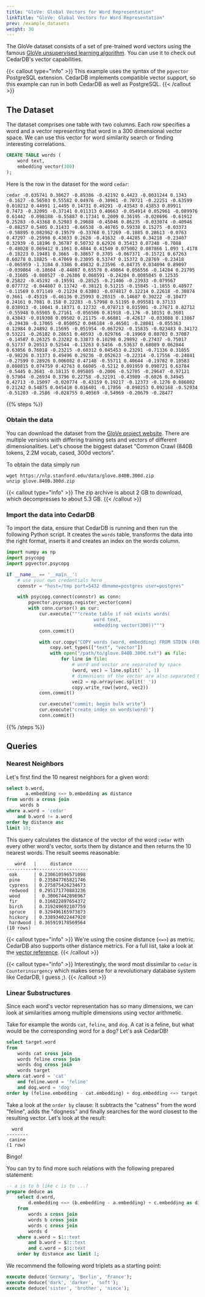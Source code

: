 ```yaml
---
title: "GloVe: Global Vectors for Word Representation"
linkTitle: "GloVe: Global Vectors for Word Representation"
prev: /example_datasets
weight: 30
---
```

The GloVe dataset consists of a set of pre-trained word vectors using the famous [GloVe unsupervised learning algorithm](https://nlp.stanford.edu/projects/glove/).
You can use it to check out CedarDB's vector capabilities.

{{< callout type="info" >}}
This example uses the syntax of the `pgvector` PostgreSQL extension.
CedarDB implements compatible vector support, so this example can run in both CedarDB as well as PostgreSQL.
{{< /callout >}}



## The Dataset
The dataset comprises one table with two columns.
Each row specifies a word and a vector representing that word in a 300 dimensional vector space.
We can use this vector for word similarity search or finding interesting correlations.

```sql
CREATE TABLE words (
    word text,
    embedding vector(300)
);
```

Here is the row in the dataset for the word `cedar`:

```
cedar -0.035741 0.30627 -0.89386 -0.42192 0.4423 -0.0031244 0.1343 -0.1627 -0.56503 0.55582 0.04976 -0.38961 -0.70721 -0.22251 -0.63599 0.010212 0.44991 1.4495 0.14731 0.49291 -0.43543 0.43853 0.89911 0.7473 -0.32095 -0.37141 0.011313 0.40663 -0.054914 0.052961 -0.089976 0.61442 -0.098188 -0.55887 0.17341 0.2009 0.36195 -0.028696 -0.61912 0.25283 -0.43368 0.52983 0.29688 -0.45046 0.86235 -0.033074 -0.40946 -0.88257 0.5405 0.31433 -0.66538 -0.40765 0.59338 0.15275 -0.03373 -0.58895 0.082962 0.19579 -0.33768 0.17269 -0.1885 0.28613 -0.0763 0.47297 -0.25998 0.43033 0.2628 -0.41632 -0.44285 0.34218 -0.23407 0.32939 -0.18196 0.36787 0.50732 0.62926 0.35413 0.07248 -0.7088 -0.48028 0.069412 0.1061 0.4844 0.41549 0.075002 0.087866 1.093 1.4178 -0.18223 0.19481 0.3665 -0.38657 0.3705 -0.067371 -0.15721 0.67263 0.60278 0.18825 -0.47069 0.23095 0.53747 0.15372 0.28769 -0.23418 -0.065959 -1.3184 0.3386 0.49832 0.23596 -0.84735 0.034094 0.89097 -0.039864 -0.18604 -0.44887 0.65578 0.49864 0.056556 -0.14284 0.21705 -0.31605 -0.080527 -0.26386 0.068591 -0.24204 0.0085045 0.12535 0.25822 -0.45192 -0.19591 -0.28525 -0.21406 -0.23933 -0.079567 0.077772 -0.044807 0.13742 -0.38121 0.51215 -0.15845 -1.1855 0.48977 -0.11569 0.071149 -0.21234 0.63803 -0.074817 0.12214 0.22618 -0.30874 0.3661 -0.45319 -0.46136 0.25993 0.20315 -0.14687 0.30222 -0.10477 0.24161 0.7081 0.158 0.22283 -0.57998 0.51195 0.095581 0.37133 0.038913 -0.10041 0.18371 0.12732 -0.078713 0.015901 -0.27671 0.82712 -0.55948 0.65985 0.27161 -0.056506 0.81918 -0.176 -0.10151 0.3601 0.43843 -0.019308 0.09502 0.21175 -0.66881 -0.42617 -0.033088 0.13867 -0.29438 -0.17065 -0.050052 0.046184 -0.46501 -0.28081 -0.055363 0.12984 0.24892 0.15695 -0.051954 -0.067292 -0.15835 -0.023483 0.34172 0.53221 -0.26182 0.28651 0.40593 -0.029766 -0.19969 0.80703 0.37087 -0.14587 0.26325 0.23282 0.33873 0.10298 0.29892 -0.27437 -0.75017 0.51737 0.20513 0.52544 -0.13263 0.5456 -0.53637 0.68089 0.062844 0.63056 0.76018 -0.23215 -0.60312 0.045453 0.23291 -0.71336 0.31855 -0.98226 0.31373 0.49496 0.29236 -0.052623 -0.22314 -0.17556 -0.24841 -0.27599 0.28926 0.006082 0.47148 -0.55711 0.40644 -0.19782 0.10583 0.080815 0.074759 0.42763 0.66005 -0.5212 0.091959 0.090721 0.63784 -0.5445 0.3681 -0.18135 0.095805 -0.2006 -0.52705 -0.29647 -0.97121 0.57904 -0.26934 0.3796 0.22758 -0.32191 -0.43989 -0.6026 0.34945 0.42713 -0.15097 -0.020774 -0.43159 0.19217 -0.12373 -0.1276 0.086802 0.21242 0.54875 0.045418 0.016401 -0.17856 -0.098253 0.092168 -0.52934 -0.51203 -0.2586 -0.028755 0.40569 -0.54969 -0.20679 -0.28477
```

{{% steps %}}

### Obtain the data
You can download the dataset from the [GloVe project website](https://nlp.stanford.edu/projects/glove/).
There are multiple versions with differing training sets and vectors of different dimensionalities. 
Let's choose the biggest dataset "Common Crawl (840B tokens, 2.2M vocab, cased, 300d vectors".

To obtain the data simply run

```shell
wget https://nlp.stanford.edu/data/glove.840B.300d.zip
unzip glove.840B.300d.zip
```

{{< callout type="info" >}}
The zip archive is about 2&nbsp;GB to download, which decompresses to about 5.3&nbsp;GB.
{{< /callout >}}

### Import the data into CedarDB

To import the data, ensure that CedarDB is running and then run the following Python script.
It creates the `words` table, transforms the data into the right format, inserts it and creates an index on the words column.

```python
import numpy as np
import psycopg
import pgvector.psycopg

if __name__ == '__main__':
    # use your own credentials here
    connstr = "host=/tmp port=5432 dbname=postgres user=postgres"

    with psycopg.connect(connstr) as conn:
        pgvector.psycopg.register_vector(conn)
        with conn.cursor() as cur:
            cur.execute("""create table if not exists words(
                                word text,
                                embedding vector(300))""")
            conn.commit()

            with cur.copy("COPY words (word, embedding) FROM STDIN (FORMAT TEXT)") as copy:
                copy.set_types(["text", "vector"])
                with open("/path/to/glove.840B.300d.txt") as file:
                    for line in file:
                        # word and vector are separated by space
                        (word, vec) = line.split(' ', 1)
                        # dimensions of the vector are also separated by space
                        vec2 = np.array(vec.split(' '))
                        copy.write_row((word, vec2))
            conn.commit()

            cur.execute("commit; begin bulk write")
            cur.execute("create index on words(word)")
            conn.commit()
```

{{% /steps %}}

## Queries

### Nearest Neighbors

Let's first find the 10 nearest neighbors for a given word:
```sql
select b.word, 
       a.embedding <=> b.embedding as distance 
from words a cross join 
     words b 
where a.word = 'cedar' 
    and b.word != a.word 
order by distance asc 
limit 10;
```

This query calculates the distance of the vector of the word `cedar` with every other word's vector, sorts them by distance and then returns the 10 nearest words.
The result seems reasonable:

```
   word   |     distance      
----------+-------------------
 oak      | 0.230610596571098
 pine     | 0.235847765821746
 cypress  | 0.275875426234673
 redwood  | 0.295171770883236
 wood     |  0.30067442896967
 fir      | 0.316822897654372
 birch    | 0.319249692107759
 spruce   | 0.329496165973873
 hickory  | 0.338934022447928
 hardwood | 0.365919178569564
(10 rows)

```


{{< callout type="info" >}}
We're using the cosine distance (`<=>`) as metric. CedarDB also supports other distance metrics. For a full list, take a look at the [vector reference]().
{{< /callout >}}

{{< callout type="info" >}}
Interestingly, the word most dissimilar to `cedar` is `Counterinsurgency` which makes sense for a revolutionary database system like CedarDB, I guess ;).
{{< /callout >}}

### Linear Substructures
Since each word's vector representation has so many dimensions, we can look at similarities among multiple dimensions using vector arithmetic.

Take for example the words `cat`, `feline`, and `dog`. 
A cat is a feline, but what would be the corresponding word for a dog?
Let's ask CedarDB!

```sql
select target.word 
from
    words cat cross join
    words feline cross join
    words dog cross join
    words target
where cat.word = 'cat'
    and feline.word = 'feline'
    and dog.word = 'dog'
order by (feline.embedding - cat.embedding) + dog.embedding <=> target.embedding limit 1;
```
Take a look at the `order by` clause: It subtracts the "catness" from the word "feline", adds the "dogness" and finally searches for the word closest to the resulting vector.
Let's look at the result:

```
  word  
--------
 canine
(1 row)
```

Bingo!


You can try to find more such relations with the following prepared statement:

```sql
-- a is to b like c is to ...?
prepare deduce as 
    select d.word, 
        d.embedding <=> (b.embedding - a.embedding) + c.embedding as distance 
    from
        words a cross join
        words b cross join
        words c cross join
        words d
    where a.word = $1::text
        and b.word = $2::text
        and c.word = $3::text
    order by distance asc limit 1;
```

We recommend the following word triplets as a starting point:
```sql 
execute deduce('Germany', 'Berlin', 'France');
execute deduce('dark', 'darker', 'soft');
execute deduce('sister', 'brother', 'niece');
```